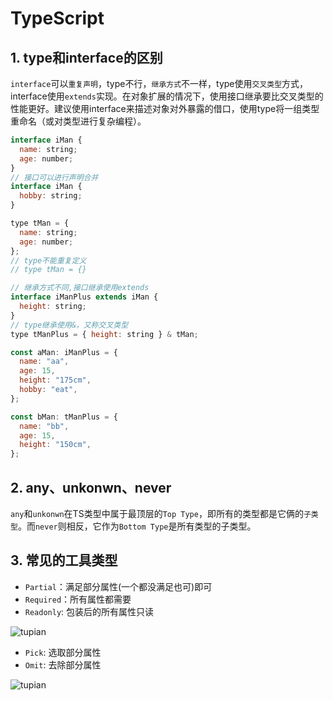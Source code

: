 # TypeScript

## 1. type和interface的区别

`interface`可以`重复声明`，type不行，`继承方式`不一样，type使用`交叉类型`方式，interface使用`extends`实现。在对象扩展的情况下，使用接口继承要比交叉类型的性能更好。建议使用interface来描述对象对外暴露的借口，使用type将一组类型重命名（或对类型进行复杂编程）。

```js
interface iMan {
  name: string;
  age: number;
}
// 接口可以进行声明合并
interface iMan {
  hobby: string;
}

type tMan = {
  name: string;
  age: number;
};
// type不能重复定义
// type tMan = {}

// 继承方式不同,接口继承使用extends
interface iManPlus extends iMan {
  height: string;
}
// type继承使用&，又称交叉类型
type tManPlus = { height: string } & tMan;

const aMan: iManPlus = {
  name: "aa",
  age: 15,
  height: "175cm",
  hobby: "eat",
};

const bMan: tManPlus = {
  name: "bb",
  age: 15,
  height: "150cm",
};
```
## 2. any、unkonwn、never

`any`和`unkonwn`在TS类型中属于最顶层的`Top Type`，即所有的类型都是它俩的`子类型`。而`never`则相反，它作为`Bottom Type`是所有类型的子类型。

## 3. 常见的工具类型

- `Partial`：满足部分属性(一个都没满足也可)即可
- `Required`：所有属性都需要
- `Readonly`: 包装后的所有属性只读

![tupian](./assets/img/13.webp)

- `Pick`: 选取部分属性
- `Omit`: 去除部分属性

![tupian](./assets/img/14.webp)
